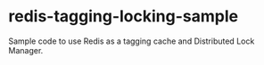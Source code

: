 redis-tagging-locking-sample
============================

Sample code to use Redis as a tagging cache and Distributed Lock Manager.
